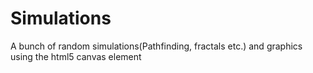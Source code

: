 # Simulations
A bunch of random simulations(Pathfinding, fractals etc.) and graphics using the html5 canvas element

  
    
<!-- Todo: Make each project script.js compatible with original index.html and style.css files.  If not, override it or add aditional files, then add with script. -->

